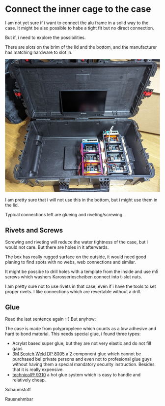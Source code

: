 # Connect the inner cage to the case

I am not yet sure if i want to connect the alu frame in a solid way to the case. 
It might be also possible to habe a tight fit but no direct connection.

But if, i need to explore the possibilities.

There are slots on the brim of the lid and the bottom, and the manufacturer has
matching hardware to slot in.  

![First fitting after arrival)](pics/open-box-1st-fit_sm.jpg)

I am pretty sure that i will not use this in the
bottom, but i might use them in the lid.

Typical connections left are glueing and riveting/screwing.  

## Rivets and Screws

Screwing and riveting will reduce the water tightness of the case, but i would
not care. But there are holes in it afterwards.

The box has really rugged surface on the outside, it would need good planing to
find spots with no webs, web connections and similar.  

It might be possibe to drill holes with a template from the inside and use m5
screws which washers Karosseriescheiben connect into t-slot nuts. 

I am pretty sure not to use rivets in that case, even if i have the tools to set proper rivets.
I like connections which are revertable without a drill.

## Glue

Read the last sentence again :-) But anyhow:

The case is made from polypropylene which counts as a low adhesive and hard to bond material.
This needs special glue, i found three types:

- Acrylat based super glue, but they are not very elastic and do not fill gaps
- [3M Scotch Weld DP 8005](https://www.google.com/search?q=3M+Scotch-Weld%E2%84%A2+DP+8005) a 2 component glue which cannot be purchased bei private persons and even not to profesional glue guys without having them a special mandatory
  security instruction. Besides that it is really expensive.
- [technicoll® 9310](https://www.technicoll.eu/adhesive/technicoll-9310-3.html) a hot glue system which is easy to handle and relatively cheap.


Schaumstoff

Rausnehmbar

